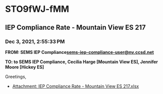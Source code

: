 # STO9fWJ-fMM
## IEP Compliance Rate - Mountain View ES 217
### Dec 3, 2021, 2:55:33 PM
**FROM: SEMS IEP Compliance<sems-iep-compliance-user@nv.ccsd.net>**

**TO: to SEMS IEP Compliance, Cecilia Harge [Mountain View ES], Jennifer Moore [Hickey ES]**


Greetings,  





* [Attachment: IEP Compliance Rate - Mountain View ES 217.xlsx](STO9fWJ-fMM-attachment-1.xlsx)
